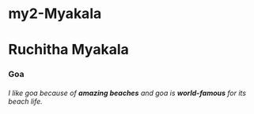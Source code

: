 # my2-Myakala
# Ruchitha Myakala
### Goa
###### I like goa because of **amazing beaches** and goa is **world-famous** for its beach life.